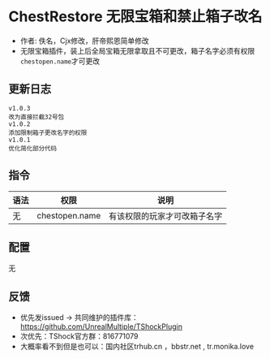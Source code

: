 # ChestRestore 无限宝箱和禁止箱子改名

- 作者: 佚名，Cjx修改，肝帝熙恩简单修改
- 无限宝箱插件，装上后全局宝箱无限拿取且不可更改，箱子名字必须有权限`chestopen.name`才可更改

## 更新日志

```
v1.0.3
改为直接拦截32号包
v1.0.2
添加限制箱子更改名字的权限
v1.0.1
优化简化部分代码
```

## 指令

| 语法      |    权限     |        说明        |
| --------- | :---------: | :----------------: |
| 无 | chestopen.name |   有该权限的玩家才可改箱子名字   |

## 配置

无

## 反馈
- 优先发issued -> 共同维护的插件库：https://github.com/UnrealMultiple/TShockPlugin
- 次优先：TShock官方群：816771079
- 大概率看不到但是也可以：国内社区trhub.cn ，bbstr.net , tr.monika.love
